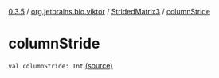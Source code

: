 [0.3.5](../../index.md) / [org.jetbrains.bio.viktor](../index.md) / [StridedMatrix3](index.md) / [columnStride](.)

# columnStride

`val columnStride: Int` [(source)](https://github.com/JetBrains-Research/viktor/blob/0.3.5/src/main/kotlin/org/jetbrains/bio/viktor/StridedMatrix3.kt#L14)